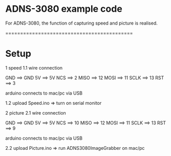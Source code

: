 # ADNS-3080 example code
For ADNS-3080, the function of capturing speed and picture is realised.

===========================================
# Setup
1 speed 
1.1 wire connection

GND ==> GND 
5V ==> 5V
NCS ==> 2
MISO ==> 12
MOSI ==> 11
SCLK ==> 13
RST ==> 3

arduino connects to mac/pc via USB

1.2 upload Speed.ino => turn on serial monitor

2 picture 
2.1 wire connection

GND ==> GND 
5V ==> 5V
NCS ==> 10
MISO ==> 12
MOSI ==> 11
SCLK ==> 13
RST ==> 9

arduino connects to mac/pc via USB

2.2 upload Picture.ino => run ADNS3080ImageGrabber on mac/pc


